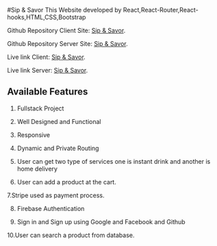 #Sip & Savor
This Website developed by React,React-Router,React-hooks,HTML,CSS,Bootstrap

Github Repository Client Site: [Sip & Savor](https://github.com/silviaplabon/Cocktail_collection_client).

Github Repository Server Site: [Sip & Savor](https://github.com/silviaplabon/Cocktail_db_server ).

Live link Client: [Sip & Savor](https://cocktail-collection.web.app/).

Live link Server: [Sip & Savor](https://sleepy-plains-42535.herokuapp.com/).


## Available Features

1. Fullstack Project

2. Well Designed and Functional

3. Responsive

4. Dynamic and Private Routing

5. User can get two type of services one is instant drink and another is home delivery

6. User can add a product at the cart.

7.Stripe used as payment process.

8. Firebase Authentication

9. Sign in and Sign up using Google and Facebook and Github

10.User can search a product from database.




